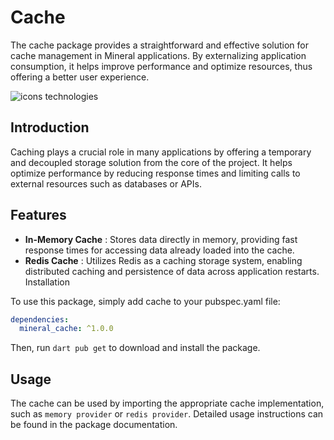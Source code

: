 # Cache
The cache package provides a straightforward and effective solution for cache management in Mineral applications. By externalizing application consumption, it helps improve performance and optimize resources, thus offering a better user experience.

![icons technologies](https://skillicons.dev/icons?i=discord,dart,redis, )

## Introduction

Caching plays a crucial role in many applications by offering a temporary and decoupled storage solution from the core of the project. It helps optimize performance by reducing response times and limiting calls to external resources such as databases or APIs.

## Features
- **In-Memory Cache** : Stores data directly in memory, providing fast response times for accessing data already loaded into the cache.
- **Redis Cache** : Utilizes Redis as a caching storage system, enabling distributed caching and persistence of data across application restarts.
Installation

To use this package, simply add cache to your pubspec.yaml file:

```yaml
dependencies:
  mineral_cache: ^1.0.0
```
Then, run `dart pub get` to download and install the package.

## Usage

The cache can be used by importing the appropriate cache implementation, such as `memory provider` or `redis provider`. Detailed usage instructions can be found in the package documentation.
